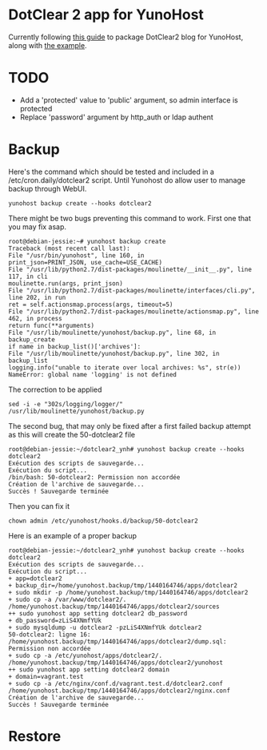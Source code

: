 # DotClear 2 app for YunoHost

Currently following [this guide](https://yunohost.org/#/packaging_apps_fr) to package DotClear2 blog for YunoHost, along with [the example](https://github.com/YunoHost/example_ynh).

# TODO

- Add a 'protected' value to 'public' argument, so admin interface is protected
- Replace 'password' argument by http_auth or ldap authent

# Backup 

Here's the command which should be tested and included in a /etc/cron.daily/dotclear2 script. Until Yunohost do allow user to manage backup through WebUI.

    yunohost backup create --hooks dotclear2

There might be two bugs preventing this command to work. First one that you may fix asap.

    root@debian-jessie:~# yunohost backup create
    Traceback (most recent call last):
    File "/usr/bin/yunohost", line 160, in
    print_json=PRINT_JSON, use_cache=USE_CACHE)
    File "/usr/lib/python2.7/dist-packages/moulinette/__init__.py", line 117, in cli
    moulinette.run(args, print_json)
    File "/usr/lib/python2.7/dist-packages/moulinette/interfaces/cli.py", line 202, in run
    ret = self.actionsmap.process(args, timeout=5)
    File "/usr/lib/python2.7/dist-packages/moulinette/actionsmap.py", line 462, in process
    return func(**arguments)
    File "/usr/lib/moulinette/yunohost/backup.py", line 68, in backup_create
    if name in backup_list()['archives']:
    File "/usr/lib/moulinette/yunohost/backup.py", line 302, in backup_list
    logging.info("unable to iterate over local archives: %s", str(e))
    NameError: global name 'logging' is not defined

The correction to be applied

    sed -i -e "302s/logging/logger/" /usr/lib/moulinette/yunohost/backup.py

The second bug, that may only be fixed after a first failed backup attempt as this will create the 50-dotclear2 file

    root@debian-jessie:~/dotclear2_ynh# yunohost backup create --hooks dotclear2
    Exécution des scripts de sauvegarde...
    Exécution du script...
    /bin/bash: 50-dotclear2: Permission non accordée
    Création de l'archive de sauvegarde...
    Succès ! Sauvegarde terminée

Then you can fix it

    chown admin /etc/yunohost/hooks.d/backup/50-dotclear2

Here is an example of a proper backup

    root@debian-jessie:~/dotclear2_ynh# yunohost backup create --hooks dotclear2
    Exécution des scripts de sauvegarde...
    Exécution du script...
    + app=dotclear2
    + backup_dir=/home/yunohost.backup/tmp/1440164746/apps/dotclear2
    + sudo mkdir -p /home/yunohost.backup/tmp/1440164746/apps/dotclear2
    + sudo cp -a /var/www/dotclear2/. /home/yunohost.backup/tmp/1440164746/apps/dotclear2/sources
    ++ sudo yunohost app setting dotclear2 db_password
    + db_password=zLiS4XNmfYUk
    + sudo mysqldump -u dotclear2 -pzLiS4XNmfYUk dotclear2
    50-dotclear2: ligne 16: /home/yunohost.backup/tmp/1440164746/apps/dotclear2/dump.sql: Permission non accordée
    + sudo cp -a /etc/yunohost/apps/dotclear2/. /home/yunohost.backup/tmp/1440164746/apps/dotclear2/yunohost
    ++ sudo yunohost app setting dotclear2 domain
    + domain=vagrant.test
    + sudo cp -a /etc/nginx/conf.d/vagrant.test.d/dotclear2.conf /home/yunohost.backup/tmp/1440164746/apps/dotclear2/nginx.conf
    Création de l'archive de sauvegarde...
    Succès ! Sauvegarde terminée

# Restore


